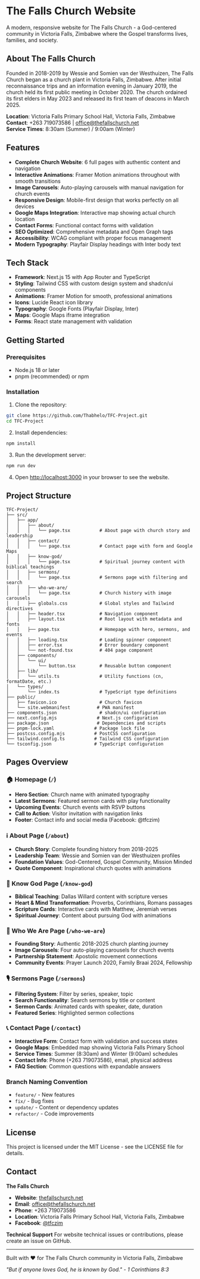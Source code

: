 # The Falls Church Website

A modern, responsive website for The Falls Church - a God-centered community in Victoria Falls, Zimbabwe where the Gospel transforms lives, families, and society.

## About The Falls Church

Founded in 2018-2019 by Wessie and Somien van der Westhuizen, The Falls Church began as a church plant in Victoria Falls, Zimbabwe. After initial reconnaissance trips and an information evening in January 2019, the church held its first public meeting in October 2020. The church ordained its first elders in May 2023 and released its first team of deacons in March 2025.

**Location**: Victoria Falls Primary School Hall, Victoria Falls, Zimbabwe  
**Contact**: +263 719073586 | office@thefallschurch.net  
**Service Times**: 8:30am (Summer) / 9:00am (Winter)

## Features

- **Complete Church Website**: 6 full pages with authentic content and navigation
- **Interactive Animations**: Framer Motion animations throughout with smooth transitions
- **Image Carousels**: Auto-playing carousels with manual navigation for church events
- **Responsive Design**: Mobile-first design that works perfectly on all devices
- **Google Maps Integration**: Interactive map showing actual church location
- **Contact Forms**: Functional contact forms with validation
- **SEO Optimized**: Comprehensive metadata and Open Graph tags
- **Accessibility**: WCAG compliant with proper focus management
- **Modern Typography**: Playfair Display headings with Inter body text

## Tech Stack

- **Framework**: Next.js 15 with App Router and TypeScript
- **Styling**: Tailwind CSS with custom design system and shadcn/ui components
- **Animations**: Framer Motion for smooth, professional animations
- **Icons**: Lucide React icon library
- **Typography**: Google Fonts (Playfair Display, Inter)
- **Maps**: Google Maps iframe integration
- **Forms**: React state management with validation

## Getting Started

### Prerequisites

- Node.js 18 or later
- pnpm (recommended) or npm

### Installation

1. Clone the repository:
```bash
git clone https://github.com/Thabhelo/TFC-Project.git
cd TFC-Project
```

2. Install dependencies:
```bash
npm install
```

3. Run the development server:
```bash
npm run dev
```

4. Open [http://localhost:3000](http://localhost:3000) in your browser to see the website.

## Project Structure

```
TFC-Project/
├── src/
│   ├── app/
│   │   ├── about/
│   │   │   └── page.tsx           # About page with church story and leadership
│   │   ├── contact/
│   │   │   └── page.tsx           # Contact page with form and Google Maps
│   │   ├── know-god/
│   │   │   └── page.tsx           # Spiritual journey content with biblical teachings
│   │   ├── sermons/
│   │   │   └── page.tsx           # Sermons page with filtering and search
│   │   ├── who-we-are/
│   │   │   └── page.tsx           # Church history with image carousels
│   │   ├── globals.css            # Global styles and Tailwind directives
│   │   ├── header.tsx             # Navigation component
│   │   ├── layout.tsx             # Root layout with metadata and fonts
│   │   ├── page.tsx               # Homepage with hero, sermons, and events
│   │   ├── loading.tsx            # Loading spinner component
│   │   ├── error.tsx              # Error boundary component
│   │   └── not-found.tsx          # 404 page component
│   ├── components/
│   │   └── ui/
│   │       └── button.tsx         # Reusable button component
│   ├── lib/
│   │   └── utils.ts               # Utility functions (cn, formatDate, etc.)
│   └── types/
│       └── index.ts               # TypeScript type definitions
├── public/
│   ├── favicon.ico                # Church favicon
│   └── site.webmanifest          # PWA manifest
├── components.json                # shadcn/ui configuration
├── next.config.mjs               # Next.js configuration
├── package.json                  # Dependencies and scripts
├── pnpm-lock.yaml               # Package lock file
├── postcss.config.mjs           # PostCSS configuration
├── tailwind.config.ts           # Tailwind CSS configuration
└── tsconfig.json                # TypeScript configuration
```

## Pages Overview

### 🏠 Homepage (`/`)
- **Hero Section**: Church name with animated typography
- **Latest Sermons**: Featured sermon cards with play functionality
- **Upcoming Events**: Church events with RSVP buttons
- **Call to Action**: Visitor invitation with navigation links
- **Footer**: Contact info and social media (Facebook: @tfczim)

### ℹ️ About Page (`/about`)
- **Church Story**: Complete founding history from 2018-2025
- **Leadership Team**: Wessie and Somien van der Westhuizen profiles
- **Foundation Values**: God-Centered, Gospel Community, Mission Minded
- **Quote Component**: Inspirational church quotes with animations

### 🙏 Know God Page (`/know-god`)
- **Biblical Teaching**: Dallas Willard content with scripture verses
- **Heart & Mind Transformation**: Proverbs, Corinthians, Romans passages
- **Scripture Cards**: Interactive cards with Matthew, Jeremiah verses
- **Spiritual Journey**: Content about pursuing God with animations

### 👥 Who We Are Page (`/who-we-are`)
- **Founding Story**: Authentic 2018-2025 church planting journey
- **Image Carousels**: Four auto-playing carousels for church events
- **Partnership Statement**: Apostolic movement connections
- **Community Events**: Prayer Launch 2020, Family Braai 2024, Fellowship

### 🎙️ Sermons Page (`/sermons`)
- **Filtering System**: Filter by series, speaker, topic
- **Search Functionality**: Search sermons by title or content
- **Sermon Cards**: Animated cards with speaker, date, duration
- **Featured Series**: Highlighted sermon collections

### 📞 Contact Page (`/contact`)
- **Interactive Form**: Contact form with validation and success states
- **Google Maps**: Embedded map showing Victoria Falls Primary School
- **Service Times**: Summer (8:30am) and Winter (9:00am) schedules
- **Contact Info**: Phone (+263 719073586), email, physical address
- **FAQ Section**: Common questions with expandable answers

### Branch Naming Convention
- `feature/` - New features
- `fix/` - Bug fixes
- `update/` - Content or dependency updates
- `refactor/` - Code improvements

## License

This project is licensed under the MIT License - see the LICENSE file for details.

## Contact

**The Falls Church**
- **Website**: [thefallschurch.net](https://thefallschurch.net)
- **Email**: office@thefallschurch.net
- **Phone**: +263 719073586
- **Location**: Victoria Falls Primary School Hall, Victoria Falls, Zimbabwe
- **Facebook**: [@tfczim](https://www.facebook.com/tfczim)

**Technical Support**
For website technical issues or contributions, please create an issue on GitHub.

---

Built with ❤️ for The Falls Church community in Victoria Falls, Zimbabwe

*"But if anyone loves God, he is known by God." - 1 Corinthians 8:3*
